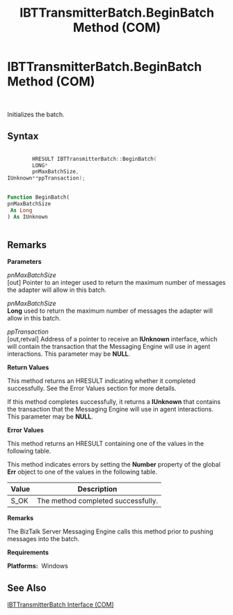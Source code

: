 ﻿---
title: IBTTransmitterBatch.BeginBatch Method (COM)
TOCTitle: IBTTransmitterBatch.BeginBatch Method (COM)
ms:assetid: 84cdad96-142d-40ea-b640-b310dd31dab8
ms:mtpsurl: https://msdn.microsoft.com/library/Aa561157(v=BTS.80)
ms:contentKeyID: 51529386
ms.date: 08/30/2017
mtps_version: v=BTS.80
dev_langs:
- c++
- vb
---

# IBTTransmitterBatch.BeginBatch Method (COM)

 

Initializes the batch.

## Syntax

``` c++
  
        HRESULT IBTTransmitterBatch::BeginBatch(  
        LONG*  
        pnMaxBatchSize,  
IUnknown**ppTransaction);  
```

``` vb
  
Function BeginBatch(  
pnMaxBatchSize  
 As Long  
) As IUnknown  
  
```

## Remarks

**Parameters**

*pnMaxBatchSize*  
\[out\] Pointer to an integer used to return the maximum number of messages the adapter will allow in this batch.

*pnMaxBatchSize*  
**Long** used to return the maximum number of messages the adapter will allow in this batch.

*ppTransaction*  
\[out,retval\] Address of a pointer to receive an **IUnknown** interface, which will contain the transaction that the Messaging Engine will use in agent interactions. This parameter may be **NULL**.

**Return Values**

This method returns an HRESULT indicating whether it completed successfully. See the Error Values section for more details.

If this method completes successfully, it returns a **IUnknown** that contains the transaction that the Messaging Engine will use in agent interactions. This parameter may be **NULL**.

**Error Values**

This method returns an HRESULT containing one of the values in the following table.

This method indicates errors by setting the **Number** property of the global **Err** object to one of the values in the following table.

<table>
<thead>
<tr class="header">
<th>Value</th>
<th>Description</th>
</tr>
</thead>
<tbody>
<tr class="odd">
<td>S_OK</td>
<td>The method completed successfully.</td>
</tr>
</tbody>
</table>


**Remarks**

The BizTalk Server Messaging Engine calls this method prior to pushing messages into the batch.

**Requirements**

**Platforms:**  Windows

## See Also

[IBTTransmitterBatch Interface (COM)](ibttransmitterbatch-interface-com.md)


